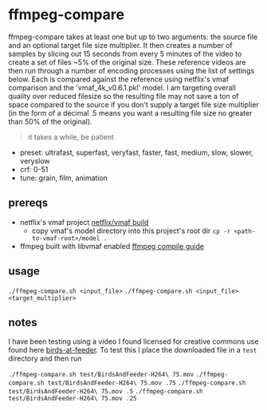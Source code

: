 # ffmpeg-compare

ffmpeg-compare takes at least one but up to two arguments: the source file and an optional target file size multiplier.  It then creates a number of samples by slicing out 15 seconds from every 5 minutes of the video to create a set of files ~5% of the original size.  These reference videos are then run through a number of encoding processes using the list of settings below.  Each is compared against the reference using netflix's vmaf comparison and the 'vmaf_4k_v0.6.1.pkl' model.  I am targeting overall quality over reduced filesize so the resulting file may not save a ton of space compared to the source if you don't supply a target file size multiplier (in the form of a decimal .5 means you want a resulting file size no greater than 50% of the original).
> it takes a while, be patient

- preset: ultrafast, superfast, veryfast, faster, fast, medium, slow, slower, veryslow
- crf: 0-51
- tune: grain, film, animation

## prereqs

- netflix's vmaf project [netflix/vmaf build](https://github.com/Netflix/vmaf/blob/master/resource/doc/libvmaf.md#use-libvmaf-with-ffmpeg)
  - copy vmaf's model directory into this project's root dir `cp -r <path-to-vmaf-root>/model .`
- ffmpeg built with libvmaf enabled [ffmpeg compile guide](https://trac.ffmpeg.org/wiki/CompilationGuide)

## usage

`./ffmpeg-compare.sh <input_file>`
`./ffmpeg-compare.sh <input_file> <target_multiplier>`

## notes

I have been testing using a video I found licensed for creative commons use found here [birds-at-feeder](https://www.videvo.net/video/birds-at-feeder/380/).  To test this I place the downloaded file in a `test` directory and then run 

`./ffmpeg-compare.sh test/BirdsAndFeeder-H264\ 75.mov`
`./ffmpeg-compare.sh test/BirdsAndFeeder-H264\ 75.mov .75`
`./ffmpeg-compare.sh test/BirdsAndFeeder-H264\ 75.mov .5`
`./ffmpeg-compare.sh test/BirdsAndFeeder-H264\ 75.mov .25`
